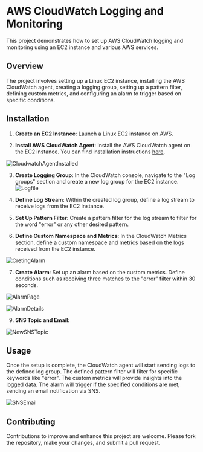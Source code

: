 # AWS CloudWatch Logging and Monitoring

This project demonstrates how to set up AWS CloudWatch logging and monitoring using an EC2 instance and various AWS services.

## Overview

The project involves setting up a Linux EC2 instance, installing the AWS CloudWatch agent, creating a logging group, setting up a pattern filter, defining custom metrics, and configuring an alarm to trigger based on specific conditions.

## Installation

1. **Create an EC2 Instance**: Launch a Linux EC2 instance on AWS.


2. **Install AWS CloudWatch Agent**: Install the AWS CloudWatch agent on the EC2 instance. You can find installation instructions [here](https://docs.aws.amazon.com/AmazonCloudWatch/latest/monitoring/install-CloudWatch-Agent-commandline-fleet.html).

![CloudwatchAgentInstalled](https://github.com/Its-Lord-Stark/CloudwatchMonitoringLogging/assets/126385754/40339f7b-4346-4221-9e8c-e41498abb495)


3. **Create Logging Group**: In the CloudWatch console, navigate to the "Log groups" section and create a new log group for the EC2 instance.
![Logfile](https://github.com/Its-Lord-Stark/CloudwatchMonitoringLogging/assets/126385754/556cc4c2-a947-4d2a-9bf9-4d04b40047a5)


4. **Define Log Stream**: Within the created log group, define a log stream to receive logs from the EC2 instance.

5. **Set Up Pattern Filter**: Create a pattern filter for the log stream to filter for the word "error" or any other desired pattern.

6. **Define Custom Namespace and Metrics**: In the CloudWatch Metrics section, define a custom namespace and metrics based on the logs received from the EC2 instance.


![CretingAlarm](https://github.com/Its-Lord-Stark/CloudwatchMonitoringLogging/assets/126385754/8a8689e3-d3db-4472-abc6-418ba6fa9264)



7. **Create Alarm**: Set up an alarm based on the custom metrics. Define conditions such as receiving three matches to the "error" filter within 30 seconds.
   
![AlarmPage](https://github.com/Its-Lord-Stark/CloudwatchMonitoringLogging/assets/126385754/ce514645-53e9-4abd-9f2c-735bccbc6fe6)

   
![AlarmDetails](https://github.com/Its-Lord-Stark/CloudwatchMonitoringLogging/assets/126385754/361d7623-11bd-4e3f-9301-9515d1e55356)


9. **SNS Topic and Email**:

![NewSNSTopic](https://github.com/Its-Lord-Stark/CloudwatchMonitoringLogging/assets/126385754/e81ce1fa-600a-41bf-a18c-60001acef991)




## Usage

Once the setup is complete, the CloudWatch agent will start sending logs to the defined log group. The defined pattern filter will filter for specific keywords like "error". The custom metrics will provide insights into the logged data. The alarm will trigger if the specified conditions are met, sending an email notification via SNS.

![SNSEmail](https://github.com/Its-Lord-Stark/CloudwatchMonitoringLogging/assets/126385754/4359a357-dd57-4ac3-9009-c97ac6942c16)

## Contributing

Contributions to improve and enhance this project are welcome. Please fork the repository, make your changes, and submit a pull request.

